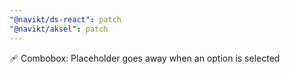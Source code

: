 ```yaml
---
"@navikt/ds-react": patch
"@navikt/aksel": patch
---
```


:adhesive_bandage: Combobox: Placeholder goes away when an option is selected
